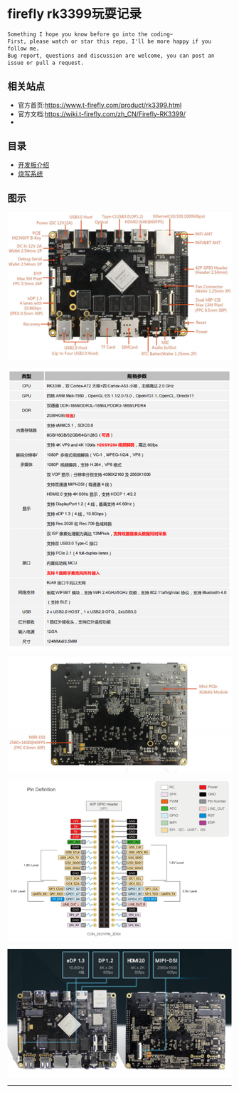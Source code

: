 # firefly rk3399玩耍记录

```
Something I hope you know before go into the coding~
First, please watch or star this repo, I'll be more happy if you follow me.
Bug report, questions and discussion are welcome, you can post an issue or pull a request.
```


## 相关站点

* 官方首页:<https://www.t-firefly.com/product/rk3399.html>
* 官方文档:<https://wiki.t-firefly.com/zh_CN/Firefly-RK3399/>
*

## 目录



* [开发板介绍](docs/开发板介绍.md)
* [烧写系统](docs/烧写系统.md)




## 图示

![20220714_143722_92](image/20220714_143722_92.png)

![20220714_143828_80](image/20220714_143828_80.png)

![20220714_143741_62](image/20220714_143741_62.png)

![20220714_143800_51](image/20220714_143800_51.png)

![20220714_144121_35](image/20220714_144121_35.png)








---

